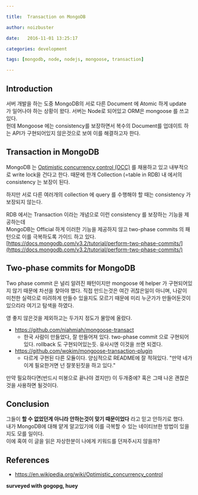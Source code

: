 ```yaml
---

title:  Transaction on MongoDB

author: noizbuster

date:   2016-11-01 13:25:17

categories: development

tags: [mongodb, node, nodejs, mongoose, transaction]

---
```


## Introduction

서버 개발을 하는 도중 MongoDB의 서로 다른 Document 에 Atomic 하게 update 가 일어나야 하는 상황이 왔다. 서버는 Node로 되어있고 ORM은 mongoose 를 쓰고있다.  
헌데 Mongoose 에는 consistency를 보장하면서 복수의 Document를 업데이트 하는 API가 구현되어있지 않은것으로 보여 이를 해결하고자 한다.

## Transaction in MongoDB

MongoDB 는 [Optimistic concurrency control (OCC)](https://en.wikipedia.org/wiki/Optimistic_concurrency_control) 를 채용하고 있고 내부적으로 write lock을 건다고 한다. 때문에 한개 Collection (=table in RDB) 내 에서의 consistency 는 보장이 된다.

하지만 서로 다른 여러개의 collection 에 query 를 수행해야 할 때는 consistency 가 보장되지 않는다.

RDB 에서는 Transaction 이라는 개념으로 이런 consistency 를 보장하는 기능을 제공하는데  
MongoDB는 Official 하게 이러한 기능을 제공하지 않고 two-phase commits 의 패턴으로 이를 극복하도록 가이드 하고 있다. [https://docs.mongodb.com/v3.2/tutorial/perform-two-phase-commits/](https://docs.mongodb.com/v3.2/tutorial/perform-two-phase-commits/)

## Two-phase commits for MongoDB

Two phase commit 은 널리 알려진 패턴이지만 mongoose 에 helper 가 구현되어있지 않기 때문에 차선을 찾아야 했다. 직접 만드는것은 여간 귀찮은일이 아니며, 나같이 미천한 실력으로 미려하게 만들수 있을지도 모르기 때문에 미리 누군가가 만들어둔것이 있으리라 여기고 탐색을 하였다.

영 좋지 않은것을 제외하고는 두가지 정도가 물망에 올랐다.

* https://github.com/niahmiah/mongoose-transact
    * 한국 사람이 만들었다, 잘 만들어져 있다. two-phase commit 으로 구현되어있다. rollback 도 구현되어있는듯. 유사시엔 이것을 쓰면 되겠다.
* https://github.com/wokim/mongoose-transaction-plugin
    * 다르게 구현된 다른 모듈이다. 양심적으로 README에 잘 적혀있다. "만약 네가 이게 필요한거면 넌 잘못된짓을 하고 있다."

만약 필요하다면(반드시 미봉으로 끝나야 겠지만) 이 두개중에? 혹은 그때 나온 괜찮은것을 사용하면 될것이다.

## Conclusion

그들이 __할 수 없었던게 아니라 안하는것이 맞기 때문이었다__ 라고 믿고 안하기로 했다.  
내가 MongoDB에 대해 얕게 알고있기에 이를 극복할 수 있는 네이티브한 방법이 있을지도 모를 일이다.  
이에 혹여 이 글을 읽은 자상한분이 나에게 키워드를 던져주시지 않을까?

## References
* https://en.wikipedia.org/wiki/Optimistic_concurrency_control

__surveyed with gogopg, huey__
